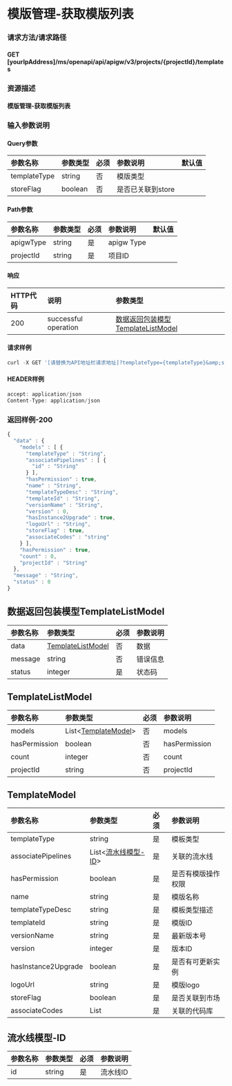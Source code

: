 # 模版管理-获取模版列表

### 请求方法/请求路径

#### GET  \[yourIpAddress\]/ms/openapi/api/apigw/v3/projects/{projectId}/templates

### 资源描述

#### 模版管理-获取模版列表

### 输入参数说明

#### Query参数

| 参数名称 | 参数类型 | 必须 | 参数说明 | 默认值 |
| :--- | :--- | :--- | :--- | :--- |
| templateType | string | 否 | 模版类型 |  |
| storeFlag | boolean | 否 | 是否已关联到store |  |

#### Path参数

| 参数名称 | 参数类型 | 必须 | 参数说明 | 默认值 |
| :--- | :--- | :--- | :--- | :--- |
| apigwType | string | 是 | apigw Type |  |
| projectId | string | 是 | 项目ID |  |

#### 响应

| HTTP代码 | 说明 | 参数类型 |
| :--- | :--- | :--- |
| 200 | successful operation | [数据返回包装模型TemplateListModel](mo-ban-guan-li-huo-qu-mo-ban-lie-biao.md) |

#### 请求样例

```javascript
curl -X GET '[请替换为API地址栏请求地址]?templateType={templateType}&amp;storeFlag={storeFlag}'
```

#### HEADER样例

```javascript
accept: application/json
Content-Type: application/json
```

### 返回样例-200

```javascript
{
  "data" : {
    "models" : [ {
      "templateType" : "String",
      "associatePipelines" : [ {
        "id" : "String"
      } ],
      "hasPermission" : true,
      "name" : "String",
      "templateTypeDesc" : "String",
      "templateId" : "String",
      "versionName" : "String",
      "version" : 0,
      "hasInstance2Upgrade" : true,
      "logoUrl" : "String",
      "storeFlag" : true,
      "associateCodes" : "string"
    } ],
    "hasPermission" : true,
    "count" : 0,
    "projectId" : "String"
  },
  "message" : "String",
  "status" : 0
}
```

## 数据返回包装模型TemplateListModel

| 参数名称 | 参数类型 | 必须 | 参数说明 |
| :--- | :--- | :--- | :--- |
| data | [TemplateListModel](mo-ban-guan-li-huo-qu-mo-ban-lie-biao.md) | 否 | 数据 |
| message | string | 否 | 错误信息 |
| status | integer | 是 | 状态码 |

## TemplateListModel

| 参数名称 | 参数类型 | 必须 | 参数说明 |
| :--- | :--- | :--- | :--- |
| models | List&lt;[TemplateModel](mo-ban-guan-li-huo-qu-mo-ban-lie-biao.md)&gt; | 否 | models |
| hasPermission | boolean | 否 | hasPermission |
| count | integer | 否 | count |
| projectId | string | 否 | projectId |

## TemplateModel

| 参数名称 | 参数类型 | 必须 | 参数说明 |
| :--- | :--- | :--- | :--- |
| templateType | string | 是 | 模板类型 |
| associatePipelines | List&lt;[流水线模型-ID](mo-ban-guan-li-huo-qu-mo-ban-lie-biao.md)&gt; | 是 | 关联的流水线 |
| hasPermission | boolean | 是 | 是否有模版操作权限 |
| name | string | 是 | 模版名称 |
| templateTypeDesc | string | 是 | 模板类型描述 |
| templateId | string | 是 | 模版ID |
| versionName | string | 是 | 最新版本号 |
| version | integer | 是 | 版本ID |
| hasInstance2Upgrade | boolean | 是 | 是否有可更新实例 |
| logoUrl | string | 是 | 模版logo |
| storeFlag | boolean | 是 | 是否关联到市场 |
| associateCodes | List | 是 | 关联的代码库 |

## 流水线模型-ID

| 参数名称 | 参数类型 | 必须 | 参数说明 |
| :--- | :--- | :--- | :--- |
| id | string | 是 | 流水线ID |

